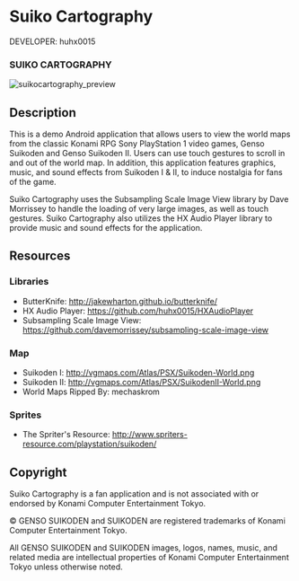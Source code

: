 Suiko Cartography
=================

DEVELOPER: huhx0015

### SUIKO CARTOGRAPHY
![suikocartography_preview](https://cloud.githubusercontent.com/assets/1645482/15938651/ec249e76-2e28-11e6-9e5e-94a53f759655.gif)

## Description

This is a demo Android application that allows users to view the world maps from the classic Konami RPG Sony PlayStation 1 video games, Genso Suikoden and Genso Suikoden II. Users can use touch gestures to scroll in and out of the world map. In addition, this application features graphics, music, and sound effects from Suikoden I & II, to induce nostalgia for fans of the game.

Suiko Cartography uses the Subsampling Scale Image View library by Dave Morrissey to handle the loading of very large images, as well as touch gestures. Suiko Cartography also utilizes the HX Audio Player library to provide music and sound effects for the application.

## Resources

### Libraries

* ButterKnife: http://jakewharton.github.io/butterknife/
* HX Audio Player: https://github.com/huhx0015/HXAudioPlayer
* Subsampling Scale Image View: https://github.com/davemorrissey/subsampling-scale-image-view

### Map

* Suikoden I: http://vgmaps.com/Atlas/PSX/Suikoden-World.png
* Suikoden II: http://vgmaps.com/Atlas/PSX/SuikodenII-World.png
* World Maps Ripped By: mechaskrom

### Sprites

* The Spriter's Resource: http://www.spriters-resource.com/playstation/suikoden/

## Copyright

Suiko Cartography is a fan application and is not associated with or endorsed by Konami Computer Entertainment Tokyo.

© GENSO SUIKODEN and SUIKODEN are registered trademarks of Konami Computer Entertainment Tokyo.

All GENSO SUIKODEN and SUIKODEN images, logos, names, music, and related media are intellectual properties of Konami Computer Entertainment Tokyo unless otherwise noted.
